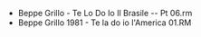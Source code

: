 * Beppe Grillo - Te Lo Do Io Il Brasile -- Pt 06.rm
* Beppe Grillo 1981 - Te la do io l'America 01.RM
